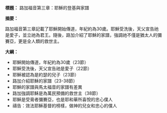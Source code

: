 **標題：** 路加福音第三章：耶穌的登基與家譜

**摘要：**

路加福音第三章記載了耶穌開始傳道，年紀約為30歲。耶穌受洗後，天父宣告祂是愛子，並立祂為君王。隨後，路加介紹了耶穌的家譜，強調祂不僅是猶太人的彌賽亞，更是全人類的救世主。

**大綱：**

* 耶穌開始傳道，年紀約為30歲（23節）
* 耶穌受洗後，天父宣告祂是愛子（22節）
* 耶穌被認為是約瑟的兒子（23節）
* 路加介紹耶穌的家譜（23-38節）
* 耶穌的家譜與馬太福音的家譜有差異
* 路加強調耶穌是為萬民預備的救世主（38節）
* 耶穌是受膏者彌賽亞，也是耶和華所喜悅的忠心僕人
* 禱告：效法耶穌基督的榜樣，做神的兒女和忠心的僕人